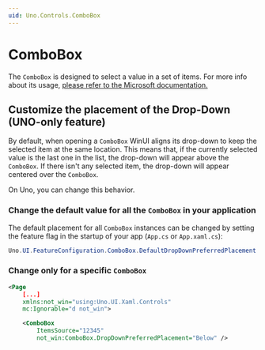 ```yaml
---
uid: Uno.Controls.ComboBox
---
```


# ComboBox

The `ComboBox` is designed to select a value in a set of items. For more info about its usage, 
[please refer to the Microsoft documentation.](https://learn.microsoft.com/windows/apps/design/controls/combo-box)

## Customize the placement of the Drop-Down (UNO-only feature)

By default, when opening a `ComboBox` WinUI aligns its drop-down to keep the selected item at the same location. This means that, if the currently selected value is the last one in the list, the drop-down will appear above the `ComboBox`.
If there isn't any selected item, the drop-down will appear centered over the `ComboBox`.

On Uno, you can change this behavior.

### Change the default value for all the `ComboBox` in your application

The default placement for all `ComboBox` instances can be changed by setting the feature flag in the startup of your app (`App.cs` or `App.xaml.cs`):

```cs
Uno.UI.FeatureConfiguration.ComboBox.DefaultDropDownPreferredPlacement = DropDownPlacement.Below;
```

### Change only for a specific `ComboBox`

```xml
<Page
	[...]
	xmlns:not_win="using:Uno.UI.Xaml.Controls"
    mc:Ignorable="d not_win">

	<ComboBox
		ItemsSource="12345"
		not_win:ComboBox.DropDownPreferredPlacement="Below" />

```

